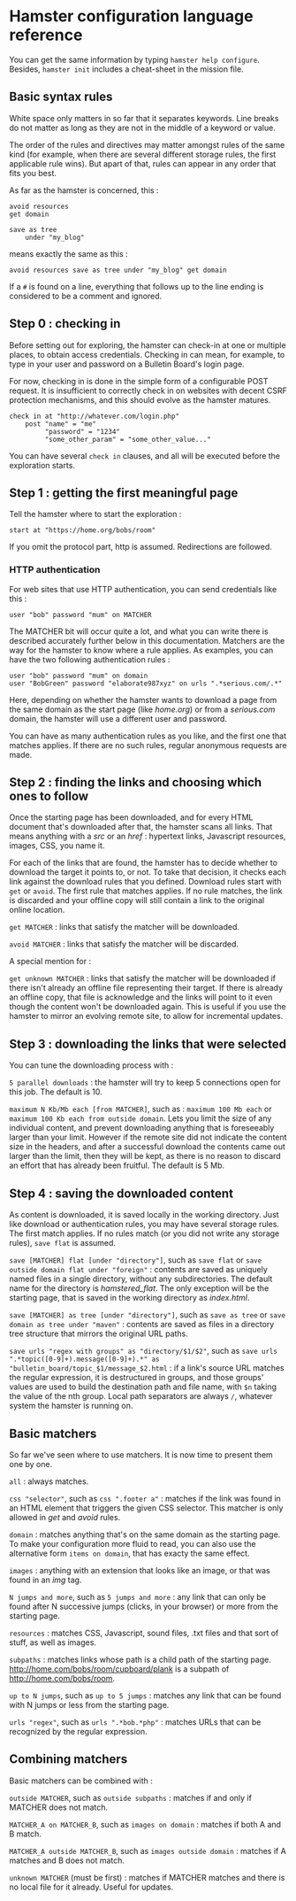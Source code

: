 # Hamster configuration language reference

You can get the same information by typing `hamster help configure`. Besides, `hamster init` includes a cheat-sheet in the mission file.

## Basic syntax rules

White space only matters in so far that it separates keywords. Line breaks do not matter as long as they are not in the middle of a keyword or value.

The order of the rules and directives may matter amongst rules of the same kind (for example, when there are several different storage rules, the first applicable rule wins). But apart of that, rules can appear in any order that fits you best.

As far as the hamster is concerned, this :

    avoid resources
    get domain

    save as tree
        under "my_blog"

means exactly the same as this :

    avoid resources save as tree under "my_blog" get domain


If a `#` is found on a line, everything that follows up to the line ending is considered to be a comment and ignored.

## Step 0 : checking in

Before setting out for exploring, the hamster can check-in at one or multiple places, to obtain access credentials. Checking in can mean, for example, to type in your user and password on a Bulletin Board's login page.

For now, checking in is done in the simple form of a configurable POST request. It is insufficient to correctly check in on websites with decent CSRF protection mechanisms, and this should evolve as the hamster matures.

    check in at "http://whatever.com/login.php"
        post "name" = "me"
             "password" = "1234"
             "some_other_param" = "some_other_value..."

You can have several `check in` clauses, and all will be executed before the exploration starts.

## Step 1 : getting the first meaningful page

Tell the hamster where to start the exploration :

    start at "https://home.org/bobs/room"

If you omit the protocol part, http is assumed. Redirections are followed.

### HTTP authentication

For web sites that use HTTP authentication, you can send credentials like this :

    user "bob" password "mum" on MATCHER

The MATCHER bit will occur quite a lot, and what you can write there is described accurately further below in this documentation. Matchers are the way for the hamster to know where a rule applies. As examples, you can have the two following authentication rules :

    user "bob" password "mum" on domain
    user "BobGreen" password "elaborate987xyz" on urls ".*serious.com/.*"

Here, depending on whether the hamster wants to download a page from the same domain as the start page (like *home.org*) or from a *serious.com* domain, the hamster will use a different user and password.

You can have as many authentication rules as you like, and the first one that matches applies. If there are no such rules, regular anonymous requests are made.

## Step 2 : finding the links and choosing which ones to follow

Once the starting page has been downloaded, and for every HTML document that's downloaded after that, the hamster scans all links. That means anything with a *src* or an *href* : hypertext links, Javascript resources, images, CSS, you name it.

For each of the links that are found, the hamster has to decide whether to download the target it points to, or not. To take that decision, it checks each link against the download rules that you defined. Download rules start with `get` or `avoid`. The first rule that matches applies. If no rule matches, the link is discarded and your offline copy will still contain a link to the original online location.

`get MATCHER` : links that satisfy the matcher will be downloaded.

`avoid MATCHER` : links that satisfy the matcher will be discarded.

A special mention for :

`get unknown MATCHER` : links that satisfy the matcher will be downloaded if there isn't already an offline file representing their target. If there is already an offline copy, that file is acknowledge and the links will point to it even though the content won't be downloaded again. This is useful if you use the hamster to mirror an evolving remote site, to allow for incremental updates.


## Step 3 : downloading the links that were selected

You can tune the downloading process with :

`5 parallel downloads` : the hamster will try to keep 5 connections open for this job. The default is 10.

`maximum N Kb/Mb each [from MATCHER]`, such as : `maximum 100 Mb each` or `maximum 100 Kb each from outside domain`. Lets you limit the size of any individual content, and prevent downloading anything that is foreseeably larger than your limit. However if the remote site did not indicate the content size in the headers, and after a successful download the contents came out larger than the limit, then they will be kept, as there is no reason to discard an effort that has already been fruitful. The default is 5 Mb.

## Step 4 : saving the downloaded content

As content is downloaded, it is saved locally in the working directory. Just like download or authentication rules, you may have several storage rules. The first match applies. If no rules match (or you did not write any storage rules), `save flat` is assumed.

`save [MATCHER] flat [under "directory"]`, such as `save flat` or `save outside domain flat under "foreign"` : contents are saved as uniquely named files in a single directory, without any subdirectories. The default name for the directory is *hamstered_flat*. The only exception will be the starting page, that is saved in the working directory as *index.html*.

`save [MATCHER] as tree [under "directory"]`, such as `save as tree` or `save domain as tree under "maven"` : contents are saved as files in a directory tree structure that mirrors the original URL paths.

`save urls "regex with groups" as "directory/$1/$2"`, such as `save urls ".*topic([0-9]+).message([0-9]+).*" as "bulletin_board/topic_$1/message_$2.html` : if a link's source URL matches the regular expression, it is destructured in groups, and those groups' values are used to build the destination path and file name, with `$n` taking the value of the nth group. Local path separators are always `/`, whatever system the hamster is running on.

## Basic matchers

So far we've seen where to use matchers. It is now time to present them one by one.

`all` : always matches.

`css "selector"`, such as `css ".footer a"` : matches if the link was found in an HTML element that triggers the given CSS selector. This matcher is only allowed in *get* and *avoid* rules.

`domain` : matches anything that's on the same domain as the starting page. To make your configuration more fluid to read, you can also use the alternative form `items on domain`, that has exacty the same effect.

`images` : anything with an extension that looks like an image, or that was found in an *img* tag.

`N jumps and more`, such as `5 jumps and more` : any link that can only be found after N successive jumps (clicks, in your browser) or more from the starting page.

`resources` : matches CSS, Javascript, sound files, .txt files and that sort of stuff, as well as images.

`subpaths` : matches links whose path is a child path of the starting page. http://home.com/bobs/room/cupboard/plank is a subpath of http://home.com/bobs/room.

`up to N jumps`, such as `up to 5 jumps` : matches any link that can be found with N jumps or less from the starting page.

`urls "regex"`, such as `urls ".*bob.*php"` : matches URLs that can be recognized by the regular expression.


## Combining matchers

Basic matchers can be combined with :

`outside MATCHER`, such as `outside subpaths` : matches if and only if MATCHER does not match.

`MATCHER_A on MATCHER_B`, such as `images on domain` : matches if both A and B match.

`MATCHER_A outside MATCHER_B`, such as `images outside domain` : matches if A matches and B does not match.

`unknown MATCHER` (must be first) : matches if MATCHER matches and there is no local file for it already. Useful for updates.
